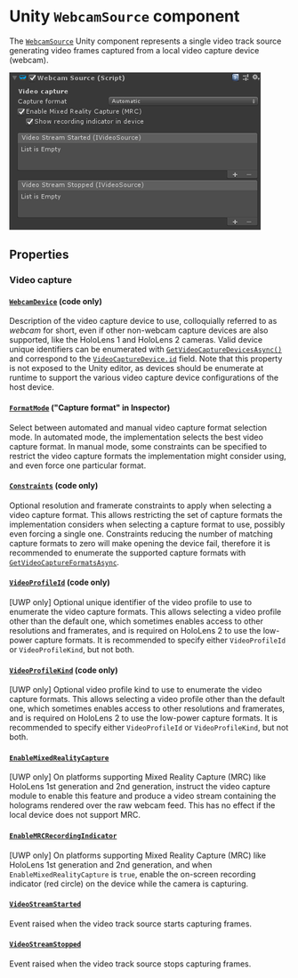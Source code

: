 # Unity `WebcamSource` component

The [`WebcamSource`](xref:Microsoft.MixedReality.WebRTC.Unity.WebcamSource) Unity component represents a single video track source generating video frames captured from a local video capture device (webcam).

![The WebcamSource Unity component](unity-localvideosource.png)

## Properties

### Video capture

#### [`WebcamDevice`](xref:Microsoft.MixedReality.WebRTC.Unity.WebcamSource.WebcamDevice) (code only)

Description of the video capture device to use, colloquially referred to as _webcam_ for short, even if other non-webcam capture devices are also supported, like the HoloLens 1 and HoloLens 2 cameras. Valid device unique identifiers can be enumerated with [`GetVideoCaptureDevicesAsync()`](xref:Microsoft.MixedReality.WebRTC.PeerConnection.GetVideoCaptureDevicesAsync) and correspond to the [`VideoCaptureDevice.id`](xref:Microsoft.MixedReality.WebRTC.VideoCaptureDevice.id) field. Note that this property is not exposed to the Unity editor, as devices should be enumerate at runtime to support the various video capture device configurations of the host device.

#### [`FormatMode`](xref:Microsoft.MixedReality.WebRTC.Unity.WebcamSource.FormatMode) ("Capture format" in Inspector)

Select between automated and manual video capture format selection mode. In automated mode, the implementation selects the best video capture format. In manual mode, some constraints can be specified to restrict the video capture formats the implementation might consider using, and even force one particular format.

#### [`Constraints`](xref:Microsoft.MixedReality.WebRTC.Unity.WebcamSource.Constraints) (code only)

Optional resolution and framerate constraints to apply when selecting a video capture format. This allows restricting the set of capture formats the implementation considers when selecting a capture format to use, possibly even forcing a single one. Constraints reducing the number of matching capture formats to zero will make opening the device fail, therefore it is recommended to enumerate the supported capture formats with [`GetVideoCaptureFormatsAsync`](xref:Microsoft.MixedReality.WebRTC.PeerConnection.GetVideoCaptureFormatsAsync(System.String)).

#### [`VideoProfileId`](xref:Microsoft.MixedReality.WebRTC.Unity.WebcamSource.VideoProfileId) (code only)

[UWP only] Optional unique identifier of the video profile to use to enumerate the video capture formats. This allows selecting a video profile other than the default one, which sometimes enables access to other resolutions and framerates, and is required on HoloLens 2 to use the low-power capture formats. It is recommended to specify either `VideoProfileId` or `VideoProfileKind`, but not both.

#### [`VideoProfileKind`](xref:Microsoft.MixedReality.WebRTC.Unity.WebcamSource.VideoProfileKind) (code only)

[UWP only] Optional video profile kind to use to enumerate the video capture formats. This allows selecting a video profile other than the default one, which sometimes enables access to other resolutions and framerates, and is required on HoloLens 2 to use the low-power capture formats. It is recommended to specify either `VideoProfileId` or `VideoProfileKind`, but not both.

#### [`EnableMixedRealityCapture`](xref:Microsoft.MixedReality.WebRTC.Unity.WebcamSource.EnableMixedRealityCapture)

[UWP only] On platforms supporting Mixed Reality Capture (MRC) like HoloLens 1st generation and 2nd generation, instruct the video capture module to enable this feature and produce a video stream containing the holograms rendered over the raw webcam feed. This has no effect if the local device does not support MRC.

#### [`EnableMRCRecordingIndicator`](xref:Microsoft.MixedReality.WebRTC.Unity.WebcamSource.EnableMRCRecordingIndicator)

[UWP only] On platforms supporting Mixed Reality Capture (MRC) like HoloLens 1st generation and 2nd generation, and when `EnableMixedRealityCapture` is `true`, enable the on-screen recording indicator (red circle) on the device while the camera is capturing.

#### [`VideoStreamStarted`](xref:Microsoft.MixedReality.WebRTC.Unity.VideoTrackSource.VideoStreamStarted)

Event raised when the video track source starts capturing frames.

#### [`VideoStreamStopped`](xref:Microsoft.MixedReality.WebRTC.Unity.VideoTrackSource.VideoStreamStopped)

Event raised when the video track source stops capturing frames.
